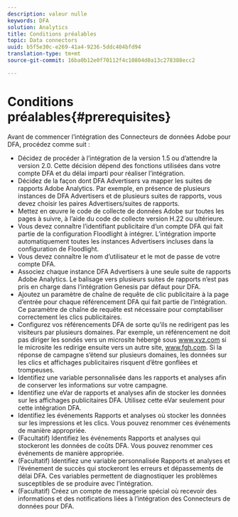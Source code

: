 ```yaml
---
description: valeur nulle
keywords: DFA
solution: Analytics
title: Conditions préalables
topic: Data connectors
uuid: b5f5e30c-e269-41a4-9236-5ddc404bfd94
translation-type: tm+mt
source-git-commit: 16ba0b12e0f70112f4c10804d0a13c278388ecc2

---
```



# Conditions préalables{#prerequisites}

Avant de commencer l’intégration des Connecteurs de données Adobe pour DFA, procédez comme suit :

* Décidez de procéder à l’intégration de la version 1.5 ou d’attendre la version 2.0. Cette décision dépend des fonctions utilisées dans votre compte DFA et du délai imparti pour réaliser l’intégration.
* Décidez de la façon dont DFA Advertisers va mapper les suites de rapports Adobe Analytics. Par exemple, en présence de plusieurs instances de DFA Advertisers et de plusieurs suites de rapports, vous devez choisir les paires Advertisers/suites de rapports.
* Mettez en œuvre le code de collecte de données Adobe sur toutes les pages à suivre, à l’aide du code de collecte version H.22 ou ultérieure.
* Vous devez connaître l’identifiant publicitaire d’un compte DFA qui fait partie de la configuration Floodlight à intégrer. L’intégration importe automatiquement toutes les instances Advertisers incluses dans la configuration de Floodlight.
* Vous devez connaître le nom d’utilisateur et le mot de passe de votre compte DFA.
* Associez chaque instance DFA Advertisers à une seule suite de rapports Adobe Analytics. Le balisage vers plusieurs suites de rapports n’est pas pris en charge dans l’intégration Genesis par défaut pour DFA.
* Ajoutez un paramètre de chaîne de requête de clic publicitaire à la page d’entrée pour chaque référencement DFA qui fait partie de l’intégration. Ce paramètre de chaîne de requête est nécessaire pour comptabiliser correctement les clics publicitaires.
* Configurez vos référencements DFA de sorte qu’ils ne redirigent pas les visiteurs par plusieurs domaines. Par exemple, un référencement ne doit pas diriger les sondés vers un microsite hébergé sous www.xyz.com si le microsite les redirige ensuite vers un autre site, www.fgh.com. Si la réponse de campagne s’étend sur plusieurs domaines, les données sur les clics et affichages publicitaires risquent d’être gonflées et trompeuses.
* Identifiez une variable personnalisée dans les rapports et analyses afin de conserver les informations sur votre campagne.
* Identifiez une eVar de rapports et analyses afin de stocker les données sur les affichages publicitaires DFA. Utilisez cette eVar seulement pour cette intégration DFA.
* Identifiez les événements Rapports et analyses où stocker les données sur les impressions et les clics. Vous pouvez renommer ces événements de manière appropriée.
* (Facultatif) Identifiez les événements Rapports et analyses qui stockeront les données de coûts DFA. Vous pouvez renommer ces événements de manière appropriée.
* (Facultatif) Identifiez une variable personnalisée Rapports et analyses et l’événement de succès qui stockeront les erreurs et dépassements de délai DFA. Ces variables permettent de diagnostiquer les problèmes susceptibles de se produire avec l’intégration.
* (Facultatif) Créez un compte de messagerie spécial où recevoir des informations et des notifications liées à l’intégration des Connecteurs de données pour DFA.

